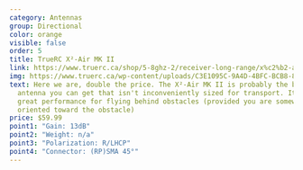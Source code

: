 ```yaml
---
category: Antennas
group: Directional
color: orange
visible: false
order: 5
title: TrueRC X²-Air MK II
link: https://www.truerc.ca/shop/5-8ghz-2/receiver-long-range/x%c2%b2-air-5-8-mk-ii
img: https://www.truerc.ca/wp-content/uploads/C3E1095C-9A4D-4BFC-BCB8-8676699C99BA-e1630340539588.jpeg
text: Here we are, double the price. The X²-Air MK II is probably the best
  antenna you can get that isn't inconveniently sized for transport. It offers
  great performance for flying behind obstacles (provided you are somewhat
  oriented toward the obstacle)
price: $59.99
point1: "Gain: 13dB"
point2: "Weight: n/a"
point3: "Polarization: R/LHCP"
point4: "Connector: (RP)SMA 45°"
---
```

